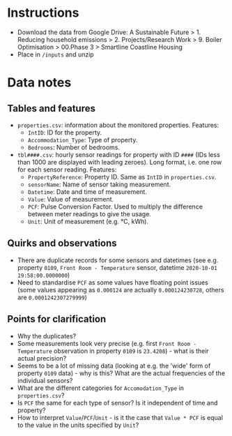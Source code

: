 # Instructions

- Download the data from Google Drive: A Sustainable Future > 1. Reducing household emissions > 2. Projects/Research Work > 9. Boiler Optimisation > 00.Phase 3 > Smartline Coastline Housing
- Place in `/inputs` and unzip

# Data notes

## Tables and features
- `properties.csv`: information about the monitored properties. Features:
  - `IntID`: ID for the property.
  - `Accommodation_Type`: Type of property.
  - `Bedrooms`: Number of bedrooms.
- `tbl####.csv`: hourly sensor readings for property with ID `####` (IDs less than 1000 are displayed with leading zeroes). Long format, i.e. one row for each sensor reading. Features:
  - `PropertyReference`: Property ID. Same as `IntID` in `properties.csv`.
  - `sensorName`: Name of sensor taking measurement.
  - `Datetime`: Date and time of measurement.
  - `Value`: Value of measurement.
  - `PCF`: Pulse Conversion Factor. Used to multiply the difference between meter readings to give the usage.
  - `Unit`: Unit of measurement (e.g. °C, kWh).

## Quirks and observations
- There are duplicate records for some sensors and datetimes (see e.g. property `0109`, `Front Room - Temperature` sensor, datetime `2020-10-01 19:58:00.0000000`)
- Need to standardise `PCF` as some values have floating point issues (some values appearing as `0.000124` are actually `0.000124230728`, others are `0.0001242307279999`)

## Points for clarification
- Why the duplicates?
- Some measurements look very precise (e.g. first `Front Room - Temperature` observation in property `0109` is `23.4208`) - what is their actual precision?
- Seems to be a lot of missing data (looking at e.g. the 'wide' form of property `0109` data) - why is this? What are the actual frequencies of the individual sensors?
- What are the different categories for `Accomodation_Type` in `properties.csv`?
- Is `PCF` the same for each type of sensor? Is it independent of time and property?
- How to interpret `Value`/`PCF`/`Unit` - is it the case that `Value * PCF` is equal to the value in the units specified by `Unit`?